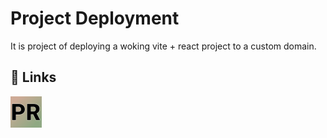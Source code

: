 # Project Deployment
It is project of deploying a woking vite + react project to a custom domain.
## 🔗 Links
<p align="left">
  <a href="https://raipawan.com.np/">
    <img src="src/assets/logo.svg" alt="Project Logo" height="50px" />
  </a>
</p>
